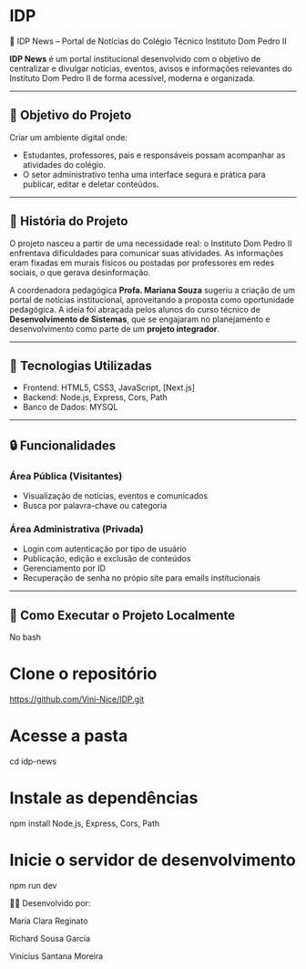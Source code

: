 # IDP
📰 IDP News – Portal de Notícias do Colégio Técnico Instituto Dom Pedro II

**IDP News** é um portal institucional desenvolvido com o objetivo de centralizar e divulgar notícias, eventos, avisos e informações relevantes do Instituto Dom Pedro II de forma acessível, moderna e organizada.

---

## 📌 Objetivo do Projeto

Criar um ambiente digital onde:

- Estudantes, professores, pais e responsáveis possam acompanhar as atividades do colégio.
- O setor administrativo tenha uma interface segura e prática para publicar, editar e deletar conteúdos.

---

## 🏫 História do Projeto

O projeto nasceu a partir de uma necessidade real: o Instituto Dom Pedro II enfrentava dificuldades para comunicar suas atividades. As informações eram fixadas em murais físicos ou postadas por professores em redes sociais, o que gerava desinformação.

A coordenadora pedagógica **Profa. Mariana Souza** sugeriu a criação de um portal de notícias institucional, aproveitando a proposta como oportunidade pedagógica. A ideia foi abraçada pelos alunos do curso técnico de **Desenvolvimento de Sistemas**, que se engajaram no planejamento e desenvolvimento como parte de um **projeto integrador**.

---

## 🔧 Tecnologias Utilizadas

- Frontend: HTML5, CSS3, JavaScript, [Next.js]
- Backend: Node.js, Express, Cors, Path
- Banco de Dados: MYSQL


---

## 🔒 Funcionalidades

### Área Pública (Visitantes)
- Visualização de notícias, eventos e comunicados
- Busca por palavra-chave ou categoria

### Área Administrativa (Privada)
- Login com autenticação por tipo de usuário
- Publicação, edição e exclusão de conteúdos
- Gerenciamento por ID
- Recuperação de senha no própio site para emails institucionais
  

---

## 🚀 Como Executar o Projeto Localmente

No bash
# Clone o repositório

https://github.com/Vini-Nice/IDP.git

# Acesse a pasta
cd idp-news

# Instale as dependências

npm install  Node.js, Express, Cors, Path

# Inicie o servidor de desenvolvimento
npm run dev


👨‍💻 Desenvolvido por: 

Maria Clara Reginato


Richard Sousa Garcia


Vinicius Santana Moreira





